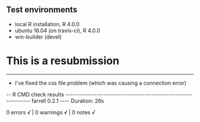 ## Test environments
* local R installation, R 4.0.0
* ubuntu 16.04 (on travis-ci), R 4.0.0
* win-builder (devel)

# This is a resubmission 
------------------------------

+ I've fixed the css file problem (which was causing a connection error)

-- R CMD check results --------------------------------------------------------------- farrell 0.2.1 ----
Duration: 26s

0 errors √ | 0 warnings √ | 0 notes √
